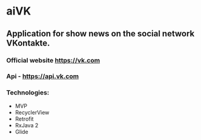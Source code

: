 # aiVK

## Application for show news on the social network VKontakte.

### Official website https://vk.com

### Api - https://api.vk.com

### Technologies:
* MVP
* RecyclerView
* Retrofit
* RxJava 2
* Glide
